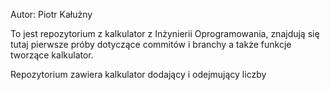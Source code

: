 Autor: Piotr Kałużny

To jest repozytorium z kalkulator z Inżynierii Oprogramowania,
znajdują się tutaj pierwsze próby dotyczące commitów i branchy a także 
funkcje tworzące kalkulator.

Repozytorium zawiera kalkulator dodający i odejmujący liczby
